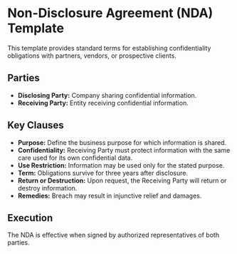 # Non-Disclosure Agreement (NDA) Template

This template provides standard terms for establishing confidentiality obligations with partners, vendors, or prospective clients.

## Parties

- **Disclosing Party:** Company sharing confidential information.
- **Receiving Party:** Entity receiving confidential information.

## Key Clauses

- **Purpose:** Define the business purpose for which information is shared.
- **Confidentiality:** Receiving Party must protect information with the same care used for its own confidential data.
- **Use Restriction:** Information may be used only for the stated purpose.
- **Term:** Obligations survive for three years after disclosure.
- **Return or Destruction:** Upon request, the Receiving Party will return or destroy information.
- **Remedies:** Breach may result in injunctive relief and damages.

## Execution

The NDA is effective when signed by authorized representatives of both parties.
